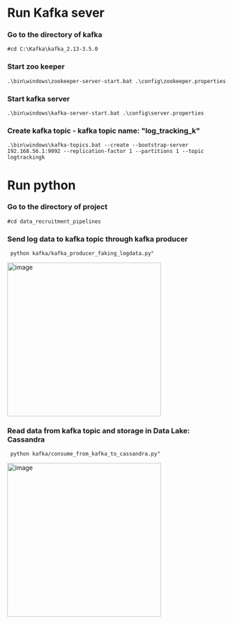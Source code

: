 # Run Kafka sever
### Go to the directory of kafka
```#cd C:\Kafka\kafka_2.13-3.5.0```
### Start zoo keeper
```.\bin\windows\zookeeper-server-start.bat .\config\zookeeper.properties```
### Start kafka server
```.\bin\windows\kafka-server-start.bat .\config\server.properties```
### Create kafka topic - kafka topic name: "log_tracking_k"
```.\bin\windows\kafka-topics.bat --create --bootstrap-server 192.168.56.1:9092 --replication-factor 1 --partitions 1 --topic logtrackingk```

# Run python
### Go to the directory of project
```#cd data_recruitment_pipelines```
### Send log data to kafka topic through kafka producer
``` python kafka/kafka_producer_faking_logdata.py"```

<img width="352" alt="image" src="images/kafka_producer_faking_logdata.png">


### Read data from kafka topic and storage in Data Lake: Cassandra
``` python kafka/consume_from_kafka_to_cassandra.py"```

<img width="352" alt="image" src="images/consumer_from_kafka_to_cassandradb.png">
